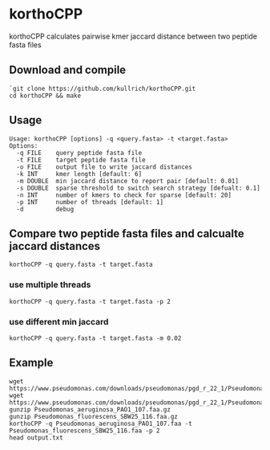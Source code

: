 # korthoCPP
korthoCPP calculates pairwise kmer jaccard distance between two peptide fasta files

## Download and compile

```
`git clone https://github.com/kullrich/korthoCPP.git
cd korthoCPP && make
```

## Usage

```
Usage: korthoCPP [options] -q <query.fasta> -t <target.fasta>
Options:
  -q FILE    query peptide fasta file
  -t FILE    target peptide fasta file
  -o FILE    output file to write jaccard distances
  -k INT     kmer length [default: 6]
  -m DOUBLE  min jaccard distance to report pair [default: 0.01]
  -s DOUBLE  sparse threshold to switch search strategy [defualt: 0.1]
  -n INT     number of kmers to check for sparse [default: 20]
  -p INT     number of threads [default: 1]
  -d         debug
```

## Compare two peptide fasta files and calcualte jaccard distances

```
korthoCPP -q query.fasta -t target.fasta
```

### use multiple threads

```
korthoCPP -q query.fasta -t target.fasta -p 2
```

### use different min jaccard

```
korthoCPP -q query.fasta -t target.fasta -m 0.02
```

## Example

```
wget https://www.pseudomonas.com/downloads/pseudomonas/pgd_r_22_1/Pseudomonas_aeruginosa_PAO1_107/Pseudomonas_aeruginosa_PAO1_107.faa.gz
wget https://www.pseudomonas.com/downloads/pseudomonas/pgd_r_22_1/Pseudomonas_fluorescens_SBW25_116/Pseudomonas_fluorescens_SBW25_116.faa.gz
gunzip Pseudomonas_aeruginosa_PAO1_107.faa.gz
gunzip Pseudomonas_fluorescens_SBW25_116.faa.gz
korthoCPP -q Pseudomonas_aeruginosa_PAO1_107.faa -t Pseudomonas_fluorescens_SBW25_116.faa -p 2
head output.txt
```
```
